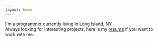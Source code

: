 ```yaml
---
layout: home 
---
```

I'm a programmer currently living in Long Island, NY<br/>
Always looking for interesting projects, here is my <a href="./assets/eladio-caritos-resume.pdf" class="text-blue-400 hover:text-blue-600">resume</a> if you want to work with me.<br/>
